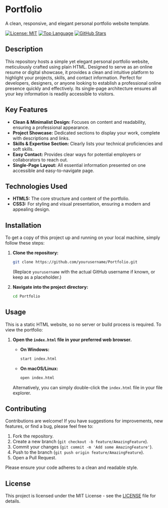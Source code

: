 # Portfolio

A clean, responsive, and elegant personal portfolio website template.

[![License: MIT](https://img.shields.io/badge/License-MIT-yellow.svg)](https://opensource.org/licenses/MIT)
[![Top Language](https://img.shields.io/github/languages/top/yourusername/Portfolio?color=blue)](https://github.com/yourusername/Portfolio)
[![GitHub Stars](https://img.shields.io/github/stars/yourusername/Portfolio.svg?style=social)](https://github.com/yourusername/Portfolio/stargazers)

## Description

This repository hosts a simple yet elegant personal portfolio website, meticulously crafted using plain HTML. Designed to serve as an online resume or digital showcase, it provides a clean and intuitive platform to highlight your projects, skills, and contact information. Perfect for developers, designers, or anyone looking to establish a professional online presence quickly and effectively. Its single-page architecture ensures all your key information is readily accessible to visitors.

## Key Features

*   **Clean & Minimalist Design:** Focuses on content and readability, ensuring a professional appearance.
*   **Project Showcase:** Dedicated sections to display your work, complete with descriptions and links.
*   **Skills & Expertise Section:** Clearly lists your technical proficiencies and soft skills.
*   **Easy Contact:** Provides clear ways for potential employers or collaborators to reach out.
*   **Single-Page Layout:** All essential information presented on one accessible and easy-to-navigate page.

## Technologies Used

*   **HTML5:** The core structure and content of the portfolio.
*   **CSS3:** For styling and visual presentation, ensuring a modern and appealing design.

## Installation

To get a copy of this project up and running on your local machine, simply follow these steps:

1.  **Clone the repository:**

    ```bash
    git clone https://github.com/yourusername/Portfolio.git
    ```

    (Replace `yourusername` with the actual GitHub username if known, or keep as a placeholder.)

2.  **Navigate into the project directory:**

    ```bash
    cd Portfolio
    ```

## Usage

This is a static HTML website, so no server or build process is required. To view the portfolio:

1.  **Open the `index.html` file in your preferred web browser.**

    *   **On Windows:**
        ```bash
        start index.html
        ```
    *   **On macOS/Linux:**
        ```bash
        open index.html
        ```

    Alternatively, you can simply double-click the `index.html` file in your file explorer.

## Contributing

Contributions are welcome! If you have suggestions for improvements, new features, or find a bug, please feel free to:

1.  Fork the repository.
2.  Create a new branch (`git checkout -b feature/AmazingFeature`).
3.  Commit your changes (`git commit -m 'Add some AmazingFeature'`).
4.  Push to the branch (`git push origin feature/AmazingFeature`).
5.  Open a Pull Request.

Please ensure your code adheres to a clean and readable style.

## License

This project is licensed under the MIT License - see the [LICENSE](LICENSE) file for details.
